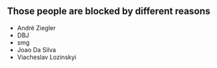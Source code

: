 ## Those people are blocked by different reasons

- André Ziegler
- DBJ
- smg
- Joao Da Silva
- Viacheslav Lozinskyi
